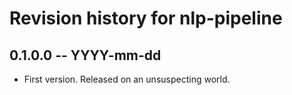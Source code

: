 # Revision history for nlp-pipeline

## 0.1.0.0  -- YYYY-mm-dd

* First version. Released on an unsuspecting world.
